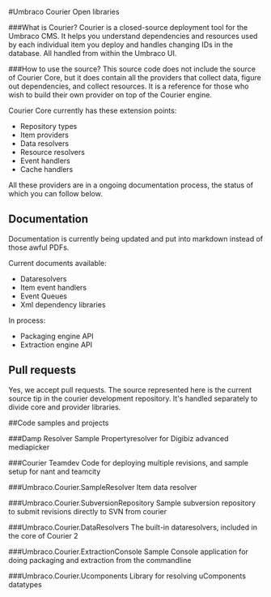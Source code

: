 #Umbraco Courier Open libraries	

###What is Courier?
Courier is a closed-source deployment tool for the Umbraco CMS. It helps you understand dependencies and resources used by each individual item you deploy and handles changing IDs in the database. All handled from within the Umbraco UI.

###How to use the source?
This source code does not include the source of Courier Core, but it does contain all the providers that collect data, figure out dependencies, and collect resources. It is a reference for those who wish to build their own provider on top of the Courier engine.

Courier Core currently has these extension points:

* Repository types
* Item providers
* Data resolvers
* Resource resolvers
* Event handlers
* Cache handlers

All these providers are in a ongoing documentation process, the status of which you can follow below.

## Documentation
Documentation is currently being updated and put into markdown instead of those awful PDFs.

Current documents available:

* Dataresolvers
* Item event handlers
* Event Queues
* Xml dependency libraries

In process:

* Packaging engine API
* Extraction engine API

## Pull requests
Yes, we accept pull requests. The source represented here is the current source tip in the courier development repository. It's handled separately to divide core and provider libraries.


##Code samples and projects

###Damp Resolver
Sample Propertyresolver for Digibiz advanced mediapicker

###Courier Teamdev
Code for deploying multiple revisions, and sample setup for nant and teamcity

###Umbraco.Courier.SampleResolver
Item data resolver

###Umbraco.Courier.SubversionRepository
Sample subversion repository to submit revisions directly to SVN from courier

###Umbraco.Courier.DataResolvers
The built-in dataresolvers, included in the core of Courier 2

###Umbraco.Courier.ExtractionConsole
Sample Console application for doing packaging and extraction from the commandline

###Umbraco.Courier.Ucomponents
Library for resolving uComponents datatypes

